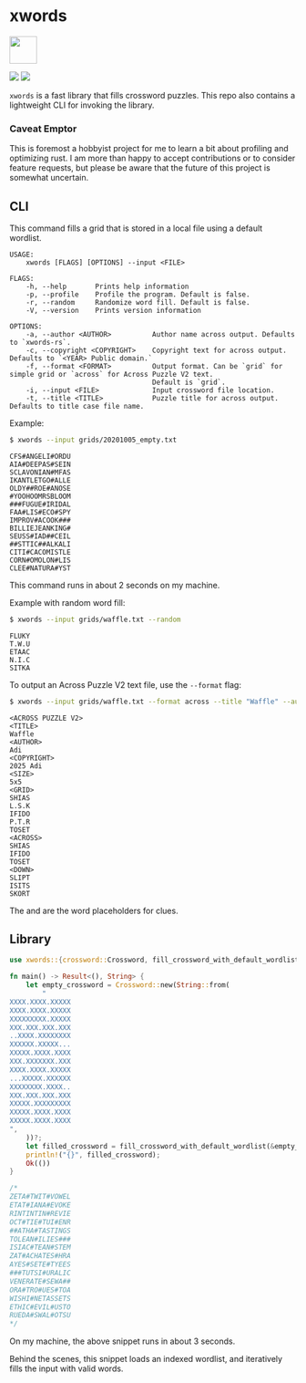 # xwords

<img src="https://raw.githubusercontent.com/szunami/xwords-rs/main/xwords.png" width="48">

![](https://github.com/szunami/xwords-rs/workflows/Build/badge.svg)
[![](http://meritbadge.herokuapp.com/xwords)](https://crates.io/crates/xwords)

`xwords` is a fast library that fills crossword puzzles. 
This repo also contains a lightweight CLI for invoking the library.

### Caveat Emptor

This is foremost a hobbyist project for me to learn a bit about profiling and optimizing rust. 
I am more than happy to accept contributions or to consider feature requests, 
but please be aware that the future of this project is somewhat uncertain.


## CLI

This command fills a grid that is stored in a local file using a default wordlist.

```text
USAGE:
    xwords [FLAGS] [OPTIONS] --input <FILE>

FLAGS:
    -h, --help       Prints help information
    -p, --profile    Profile the program. Default is false.
    -r, --random     Randomize word fill. Default is false.
    -V, --version    Prints version information

OPTIONS:
    -a, --author <AUTHOR>          Author name across output. Defaults to `xwords-rs`.
    -c, --copyright <COPYRIGHT>    Copyright text for across output. Defaults to `<YEAR> Public domain.`
    -f, --format <FORMAT>          Output format. Can be `grid` for simple grid or `across` for Across Puzzle V2 text.
                                   Default is `grid`.
    -i, --input <FILE>             Input crossword file location.
    -t, --title <TITLE>            Puzzle title for across output. Defaults to title case file name.
```

Example:

```bash
$ xwords --input grids/20201005_empty.txt
```

```text
CFS#ANGELI#ORDU
AIA#DEEPAS#SEIN
SCLAVONIAN#MFAS
IKANTLETGO#ALLE
OLDY##ROE#ANOSE
#YOOHOOMRSBLOOM
###FUGUE#IRIDAL
FAA#LIS#ECO#SPY
IMPROV#ACOOK###
BILLIEJEANKING#
SEUSS#IAD##CEIL
##STTIC##ALKALI
CITI#CACOMISTLE
CORN#OMOLON#LIS
CLEE#NATURA#YST
```

This command runs in about 2 seconds on my machine.

Example with random word fill:
    
```bash
$ xwords --input grids/waffle.txt --random
```

```text
FLUKY
T.W.U
ETAAC
N.I.C
SITKA
```

To output an Across Puzzle V2 text file, use the `--format` flag:

```bash
$ xwords --input grids/waffle.txt --format across --title "Waffle" --author "Adi" --copyright "2025 Adi"
```

```text
<ACROSS PUZZLE V2>
<TITLE>
Waffle
<AUTHOR>
Adi
<COPYRIGHT>
2025 Adi
<SIZE>
5x5
<GRID>
SHIAS
L.S.K
IFIDO
P.T.R
TOSET
<ACROSS>
SHIAS
IFIDO
TOSET
<DOWN>
SLIPT
ISITS
SKORT
```

The <ACROSS> and <DOWN> are the word placeholders for clues.

## Library

```rust
use xwords::{crossword::Crossword, fill_crossword_with_default_wordlist};

fn main() -> Result<(), String> {
    let empty_crossword = Crossword::new(String::from(
        "
XXXX.XXXX.XXXXX
XXXX.XXXX.XXXXX
XXXXXXXXX.XXXXX
XXX.XXX.XXX.XXX
..XXXX.XXXXXXXX
XXXXXX.XXXXX...
XXXXX.XXXX.XXXX
XXX.XXXXXXX.XXX
XXXX.XXXX.XXXXX
...XXXXX.XXXXXX
XXXXXXXX.XXXX..
XXX.XXX.XXX.XXX
XXXXX.XXXXXXXXX
XXXXX.XXXX.XXXX
XXXXX.XXXX.XXXX
",
    ))?;
    let filled_crossword = fill_crossword_with_default_wordlist(&empty_crossword, false)?;
    println!("{}", filled_crossword);
    Ok(())
}

/*
ZETA#TWIT#VOWEL
ETAT#IANA#EVOKE
RINTINTIN#REVIE
OCT#TIE#TUI#ENR
##ATHA#TASTINGS
TOLEAN#ILIES###
ISIAC#TEAN#STEM
ZAT#ACHATES#HRA
AYES#SETE#TYEES
###TUTSI#URALIC
VENERATE#SEWA##
ORA#TRO#UES#TOA
WISHI#NETASSETS
ETHIC#EVIL#USTO
RUEDA#SWAL#OTSU
*/
```
On my machine, the above snippet runs in about 3 seconds.

Behind the scenes, this snippet loads an indexed wordlist, and iteratively fills the input with valid words.
